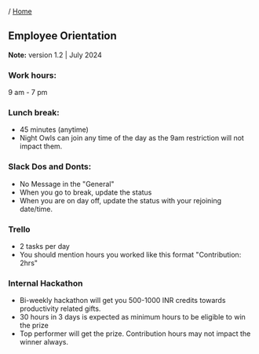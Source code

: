 / [Home](index.md)

## Employee Orientation

**Note:** version 1.2 | July 2024





### Work hours:
9 am - 7 pm

### Lunch break:
- 45 minutes (anytime)
- Night Owls can join any time of the day as the 9am restriction will not impact them.


### Slack Dos and Donts:
- No Message in the "General"
- When you go to break, update the status
- When you are on day off, update the status with your rejoining date/time.


### Trello
- 2 tasks per day
- You should mention hours you worked like this format "Contribution: 2hrs"


### Internal Hackathon
- Bi-weekly hackathon will get you 500-1000 INR credits towards productivity related gifts.
- 30 hours in 3 days is expected as minimum hours to be eligible to win the prize
- Top performer will get the prize. Contribution hours may not impact the winner always.

